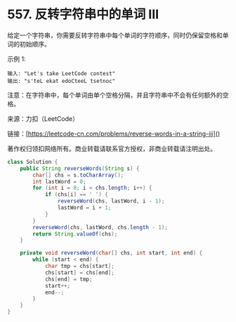 # 557. 反转字符串中的单词 III
给定一个字符串，你需要反转字符串中每个单词的字符顺序，同时仍保留空格和单词的初始顺序。

示例 1:

```
输入: "Let's take LeetCode contest"
输出: "s'teL ekat edoCteeL tsetnoc" 
```
注意：在字符串中，每个单词由单个空格分隔，并且字符串中不会有任何额外的空格。

来源：力扣（LeetCode）

链接：[https://leetcode-cn.com/problems/reverse-words-in-a-string-iii]()

著作权归领扣网络所有。商业转载请联系官方授权，非商业转载请注明出处。

```java
class Solution {
    public String reverseWords(String s) {
        char[] chs = s.toCharArray();
        int lastWord = 0;
        for (int i = 0; i < chs.length; i++) {
            if (chs[i] == ' ') {
                reverseWord(chs, lastWord, i - 1);
                lastWord = i + 1;
            }
        }
        reverseWord(chs, lastWord, chs.length - 1);
        return String.valueOf(chs);
    }

    private void reverseWord(char[] chs, int start, int end) {
        while (start < end) {
            char tmp = chs[start];
            chs[start] = chs[end];
            chs[end] = tmp;
            start++;
            end--;
        }
    }
}
```